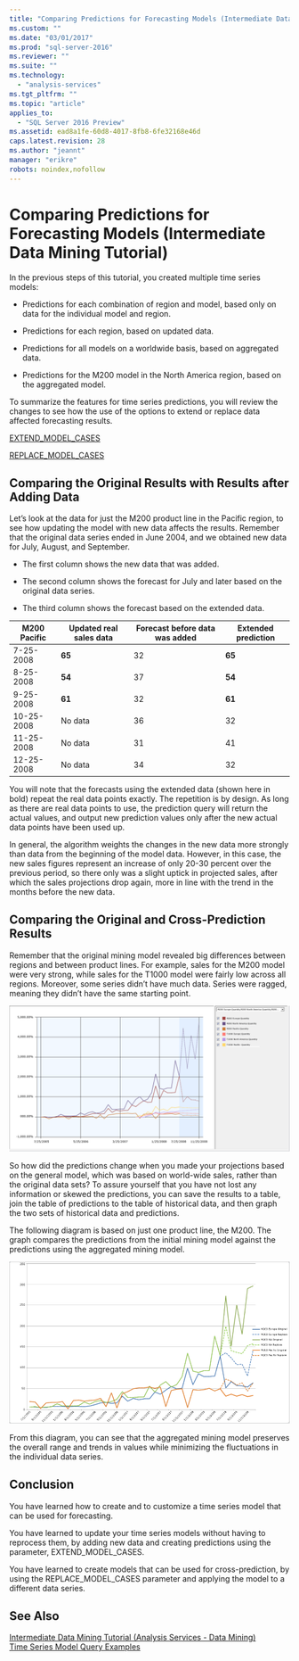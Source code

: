 ```yaml
---
title: "Comparing Predictions for Forecasting Models (Intermediate Data Mining Tutorial) | Microsoft Docs"
ms.custom: ""
ms.date: "03/01/2017"
ms.prod: "sql-server-2016"
ms.reviewer: ""
ms.suite: ""
ms.technology: 
  - "analysis-services"
ms.tgt_pltfrm: ""
ms.topic: "article"
applies_to: 
  - "SQL Server 2016 Preview"
ms.assetid: ead8a1fe-60d8-4017-8fb8-6fe32168e46d
caps.latest.revision: 28
ms.author: "jeannt"
manager: "erikre"
robots: noindex,nofollow
---
```

# Comparing Predictions for Forecasting Models (Intermediate Data Mining Tutorial)
In the previous steps of this tutorial, you created multiple time series models:  
  
-   Predictions for each combination of region and model, based only on data for the individual model and region.  
  
-   Predictions for each region, based on updated data.  
  
-   Predictions for all models on a worldwide basis, based on aggregated data.  
  
-   Predictions for the M200 model in the North America region, based on the aggregated model.  
  
To summarize the features for time series predictions, you will review the changes to see how the use of the options to extend or replace data affected forecasting results.  
  
[EXTEND_MODEL_CASES](#bkmk_EXTEND)  
  
[REPLACE_MODEL_CASES](#bkmk_REPLACE)  
  
## <a name="bkmk_EXTEND"></a>Comparing the Original Results with Results after Adding Data  
Let’s look at the data for just the M200 product line in the Pacific region, to see how updating the model with new data affects the results. Remember that the original data series ended in June 2004, and we obtained new data for July, August, and September.  
  
-   The first column shows the new data that was added.  
  
-   The second column shows the forecast for July and later based on the original data series.  
  
-   The third column shows the forecast based on the extended data.  
  
|**M200 Pacific**|Updated real sales data|Forecast before data was added|Extended prediction|  
|--------------------|---------------------------|----------------------------------|-----------------------|  
|7-25-2008|**65**|32|**65**|  
|8-25-2008|**54**|37|**54**|  
|9-25-2008|**61**|32|**61**|  
|10-25-2008|No data|36|32|  
|11-25-2008|No data|31|41|  
|12-25-2008|No data|34|32|  
  
You will note that the forecasts using the extended data (shown here in bold) repeat the real data points exactly. The repetition is by design. As long as there are real data points to use, the prediction query will return the actual values, and output new prediction values only after the new actual data points have been used up.  
  
In general, the algorithm weights the changes in the new data more strongly than data from the beginning of the model data. However, in this case, the new sales figures represent an increase of only 20-30 percent over the previous period, so there only was a slight uptick in projected sales, after which the sales projections drop again, more in line with the trend in the months before the new data.  
  
## <a name="bkmk_REPLACE"></a>Comparing the Original and Cross-Prediction Results  
Remember that the original mining model revealed big differences between regions and between product lines. For example, sales for the M200 model were very strong, while sales for the T1000 model were fairly low across all regions. Moreover, some series didn’t have much data. Series were ragged, meaning they didn’t have the same starting point.  
  
![Series predicting M200 and T1000 quantity](../a9notintoc/media/6series-defaultforecasting.gif "Series predicting M200 and T1000 quantity")  
  
So how did the predictions change when you made your projections based on the general model, which was based on world-wide sales, rather than the original data sets? To assure yourself that you have not lost any information or skewed the predictions, you can save the results to a table, join the table of predictions to the table of historical data, and then graph the two sets of historical data and predictions.  
  
The following diagram is based on just one product line, the M200. The graph compares the predictions from the initial mining model against the predictions using the aggregated mining model.  
  
![Excel chart comparing predictions](../a9notintoc/media/m200-predictions-compared.gif "Excel chart comparing predictions")  
  
From this diagram, you can see that the aggregated mining model preserves the overall range and trends in values while minimizing the fluctuations in the individual data series.  
  
## Conclusion  
You have learned how to create and to customize a time series model that can be used for forecasting.  
  
You have learned to update your time series models without having to reprocess them, by adding new data and creating predictions using the parameter, EXTEND_MODEL_CASES.  
  
You have learned to create models that can be used for cross-prediction, by using the REPLACE_MODEL_CASES parameter and applying the model to a different data series.  
  
## See Also  
[Intermediate Data Mining Tutorial &#40;Analysis Services - Data Mining&#41;](../a9notintoc/intermediate-data-mining-tutorial-analysis-services-data-mining.md)  
[Time Series Model Query Examples](../analysis-services/data-mining/time-series-model-query-examples.md)  
  
